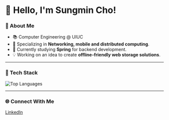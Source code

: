 # 👋 Hello, I'm Sungmin Cho!

### 🚀 About Me
- 📚 Computer Engineering @ UIUC
- 💼 Specializing in **Networking, mobile and distributed computing**.
- 🌱 Currently studying **Spring** for backend development.
- 💡 Working on an idea to create **offline-friendly web storage solutions**.

---

### 🔧 Tech Stack

![Top Languages](https://github-readme-stats.vercel.app/api/top-langs/?username=samcho02&layout=compact&hide=jupyter%20notebook&theme=radical)

---

### 🌐 Connect With Me
[LinkedIn](https://www.linkedin.com/in/sungmincho0930)
